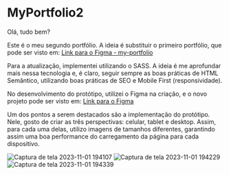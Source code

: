 # MyPortfolio2

Olá, tudo bem?

Este é o meu segundo portfólio. A ideia é substituir o primeiro portfólio, que pode ser visto em:
[Link para o Figma - my-portfolio](https://github.com/DevDemetrio/my-portfolio)

Para a atualização, implementei utilizando o SASS. A ideia é me aprofundar mais nessa tecnologia e, é claro, seguir sempre as boas práticas de HTML Semântico, utilizando boas práticas de SEO e Mobile First (responsividade).

No desenvolvimento do protótipo, utilizei o Figma na criação, e o novo projeto pode ser visto em:  [Link para o Figma](https://www.figma.com/file/KZTd5cZoBpu0nQjZhoahmW/Portf%C3%B3liov2?type=design&node-id=0-1&mode=design&t=SqWBwTruXq6xlmWE-0)

Um dos pontos a serem destacados são a implementação do protótipo. Nele, gosto de criar as três perspectivas: celular, tablet e desktop. Assim, para cada uma delas, utilizo imagens de tamanhos diferentes, garantindo assim uma boa performance do carregamento da página para cada dispositivo.

![Captura de tela 2023-11-01 194107](https://github.com/DevDemetrio/myPortfolio2/assets/81098797/aa2a4e4d-646f-414d-990b-a239238f5d03)
![Captura de tela 2023-11-01 194229](https://github.com/DevDemetrio/myPortfolio2/assets/81098797/89a275f4-579b-44b0-80ff-693c6c48493f)
![Captura de tela 2023-11-01 194339](https://github.com/DevDemetrio/myPortfolio2/assets/81098797/f25d30e4-9b2e-449c-ab2c-e1860b946294)



